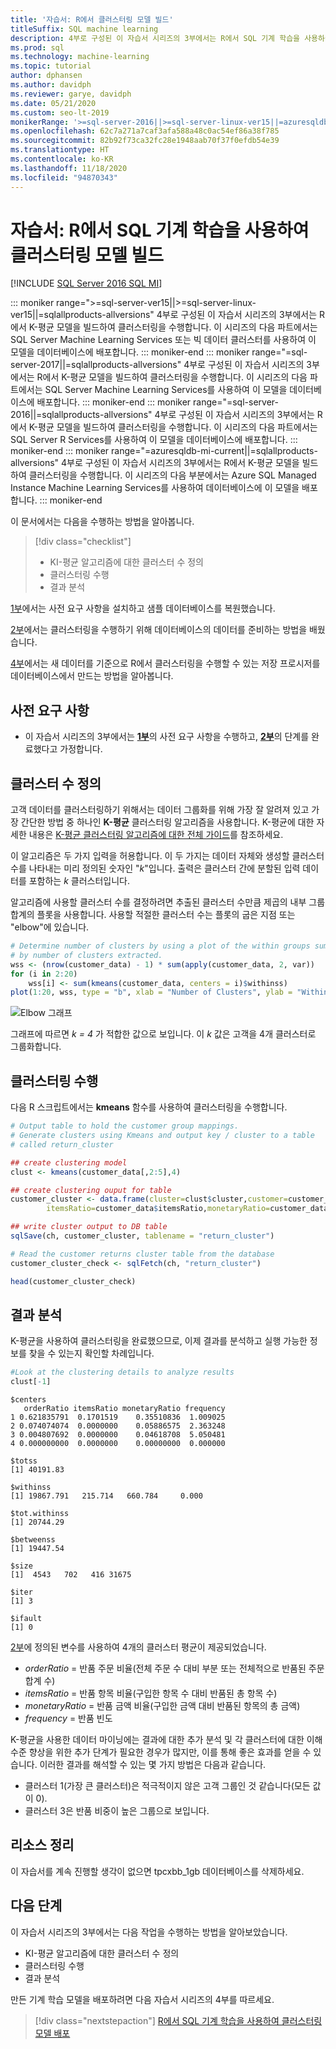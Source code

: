 ```yaml
---
title: '자습서: R에서 클러스터링 모델 빌드'
titleSuffix: SQL machine learning
description: 4부로 구성된 이 자습서 시리즈의 3부에서는 R에서 SQL 기계 학습을 사용하여 클러스터링을 수행하는 K-평균 모델을 빌드합니다.
ms.prod: sql
ms.technology: machine-learning
ms.topic: tutorial
author: dphansen
ms.author: davidph
ms.reviewer: garye, davidph
ms.date: 05/21/2020
ms.custom: seo-lt-2019
monikerRange: '>=sql-server-2016||>=sql-server-linux-ver15||=azuresqldb-mi-current||=sqlallproducts-allversions'
ms.openlocfilehash: 62c7a271a7caf3afa588a48c0ac54ef86a38f785
ms.sourcegitcommit: 82b92f73ca32fc28e1948aab70f37f0efdb54e39
ms.translationtype: HT
ms.contentlocale: ko-KR
ms.lasthandoff: 11/18/2020
ms.locfileid: "94870343"
---
```

# <a name="tutorial-build-a-clustering-model-in-r-with-sql-machine-learning"></a>자습서: R에서 SQL 기계 학습을 사용하여 클러스터링 모델 빌드
[!INCLUDE [SQL Server 2016 SQL MI](../../includes/applies-to-version/sqlserver2016-asdbmi.md)]

::: moniker range=">=sql-server-ver15||>=sql-server-linux-ver15||=sqlallproducts-allversions"
4부로 구성된 이 자습서 시리즈의 3부에서는 R에서 K-평균 모델을 빌드하여 클러스터링을 수행합니다. 이 시리즈의 다음 파트에서는 SQL Server Machine Learning Services 또는 빅 데이터 클러스터를 사용하여 이 모델을 데이터베이스에 배포합니다.
::: moniker-end
::: moniker range="=sql-server-2017||=sqlallproducts-allversions"
4부로 구성된 이 자습서 시리즈의 3부에서는 R에서 K-평균 모델을 빌드하여 클러스터링을 수행합니다. 이 시리즈의 다음 파트에서는 SQL Server Machine Learning Services를 사용하여 이 모델을 데이터베이스에 배포합니다.
::: moniker-end
::: moniker range="=sql-server-2016||=sqlallproducts-allversions"
4부로 구성된 이 자습서 시리즈의 3부에서는 R에서 K-평균 모델을 빌드하여 클러스터링을 수행합니다. 이 시리즈의 다음 파트에서는 SQL Server R Services를 사용하여 이 모델을 데이터베이스에 배포합니다.
::: moniker-end
::: moniker range="=azuresqldb-mi-current||=sqlallproducts-allversions"
4부로 구성된 이 자습서 시리즈의 3부에서는 R에서 K-평균 모델을 빌드하여 클러스터링을 수행합니다. 이 시리즈의 다음 부분에서는 Azure SQL Managed Instance Machine Learning Services를 사용하여 데이터베이스에 이 모델을 배포합니다.
::: moniker-end

이 문서에서는 다음을 수행하는 방법을 알아봅니다.

> [!div class="checklist"]
> * KI-평균 알고리즘에 대한 클러스터 수 정의
> * 클러스터링 수행
> * 결과 분석

[1부](r-clustering-model-introduction.md)에서는 사전 요구 사항을 설치하고 샘플 데이터베이스를 복원했습니다.

[2부](r-clustering-model-prepare-data.md)에서는 클러스터링을 수행하기 위해 데이터베이스의 데이터를 준비하는 방법을 배웠습니다.

[4부](r-clustering-model-deploy.md)에서는 새 데이터를 기준으로 R에서 클러스터링을 수행할 수 있는 저장 프로시저를 데이터베이스에서 만드는 방법을 알아봅니다.

## <a name="prerequisites"></a>사전 요구 사항

* 이 자습서 시리즈의 3부에서는 [**1부**](r-clustering-model-introduction.md)의 사전 요구 사항을 수행하고, [**2부**](r-clustering-model-prepare-data.md)의 단계를 완료했다고 가정합니다.

## <a name="define-the-number-of-clusters"></a>클러스터 수 정의

고객 데이터를 클러스터링하기 위해서는 데이터 그룹화를 위해 가장 잘 알려져 있고 가장 간단한 방법 중 하나인 **K-평균** 클러스터링 알고리즘을 사용합니다.
K-평균에 대한 자세한 내용은 [K-평균 클러스터링 알고리즘에 대한 전체 가이드](https://www.kdnuggets.com/2019/05/guide-k-means-clustering-algorithm.html)를 참조하세요.

이 알고리즘은 두 가지 입력을 허용합니다. 이 두 가지는 데이터 자체와 생성할 클러스터 수를 나타내는 미리 정의된 숫자인 "*k*"입니다.
출력은 클러스터 간에 분할된 입력 데이터를 포함하는 *k* 클러스터입니다.

알고리즘에 사용할 클러스터 수를 결정하려면 추출된 클러스터 수만큼 제곱의 내부 그룹 합계의 플롯을 사용합니다. 사용할 적절한 클러스터 수는 플롯의 굽은 지점 또는 "elbow"에 있습니다.

```r
# Determine number of clusters by using a plot of the within groups sum of squares,
# by number of clusters extracted. 
wss <- (nrow(customer_data) - 1) * sum(apply(customer_data, 2, var))
for (i in 2:20)
    wss[i] <- sum(kmeans(customer_data, centers = i)$withinss)
plot(1:20, wss, type = "b", xlab = "Number of Clusters", ylab = "Within groups sum of squares")
```

![Elbow 그래프](./media/elbow-graph.png)

그래프에 따르면 *k = 4* 가 적합한 값으로 보입니다. 이 *k* 값은 고객을 4개 클러스터로 그룹화합니다.

## <a name="perform-clustering"></a>클러스터링 수행

다음 R 스크립트에서는 **kmeans** 함수를 사용하여 클러스터링을 수행합니다.

```r
# Output table to hold the customer group mappings.
# Generate clusters using Kmeans and output key / cluster to a table
# called return_cluster

## create clustering model
clust <- kmeans(customer_data[,2:5],4)

## create clustering ouput for table
customer_cluster <- data.frame(cluster=clust$cluster,customer=customer_data$customer,orderRatio=customer_data$orderRatio,
        itemsRatio=customer_data$itemsRatio,monetaryRatio=customer_data$monetaryRatio,frequency=customer_data$frequency)

## write cluster output to DB table
sqlSave(ch, customer_cluster, tablename = "return_cluster")

# Read the customer returns cluster table from the database
customer_cluster_check <- sqlFetch(ch, "return_cluster")

head(customer_cluster_check)
```

## <a name="analyze-the-results"></a>결과 분석

K-평균을 사용하여 클러스터링을 완료했으므로, 이제 결과를 분석하고 실행 가능한 정보를 찾을 수 있는지 확인할 차례입니다.

```r
#Look at the clustering details to analyze results
clust[-1]
```

```results
$centers
   orderRatio itemsRatio monetaryRatio frequency
1 0.621835791  0.1701519    0.35510836  1.009025
2 0.074074074  0.0000000    0.05886575  2.363248
3 0.004807692  0.0000000    0.04618708  5.050481
4 0.000000000  0.0000000    0.00000000  0.000000

$totss
[1] 40191.83

$withinss
[1] 19867.791   215.714   660.784     0.000

$tot.withinss
[1] 20744.29

$betweenss
[1] 19447.54

$size
[1]  4543   702   416 31675

$iter
[1] 3

$ifault
[1] 0

```

[2부](r-clustering-model-prepare-data.md#separate-customers)에 정의된 변수를 사용하여 4개의 클러스터 평균이 제공되었습니다.

* *orderRatio* = 반품 주문 비율(전체 주문 수 대비 부분 또는 전체적으로 반품된 주문 합계 수)
* *itemsRatio* = 반품 항목 비율(구입한 항목 수 대비 반품된 총 항목 수)
* *monetaryRatio* = 반품 금액 비율(구입한 금액 대비 반품된 항목의 총 금액)
* *frequency* = 반품 빈도

K-평균을 사용한 데이터 마이닝에는 결과에 대한 추가 분석 및 각 클러스터에 대한 이해 수준 향상을 위한 추가 단계가 필요한 경우가 많지만, 이를 통해 좋은 효과를 얻을 수 있습니다.
이러한 결과를 해석할 수 있는 몇 가지 방법은 다음과 같습니다.

* 클러스터 1(가장 큰 클러스터)은 적극적이지 않은 고객 그룹인 것 같습니다(모든 값이 0).
* 클러스터 3은 반품 비중이 높은 그룹으로 보입니다.

## <a name="clean-up-resources"></a>리소스 정리

이 자습서를 계속 진행할 생각이 없으면 tpcxbb_1gb 데이터베이스를 삭제하세요.

## <a name="next-steps"></a>다음 단계

이 자습서 시리즈의 3부에서는 다음 작업을 수행하는 방법을 알아보았습니다.

* KI-평균 알고리즘에 대한 클러스터 수 정의
* 클러스터링 수행
* 결과 분석

만든 기계 학습 모델을 배포하려면 다음 자습서 시리즈의 4부를 따르세요.

> [!div class="nextstepaction"]
> [R에서 SQL 기계 학습을 사용하여 클러스터링 모델 배포](r-clustering-model-deploy.md)
